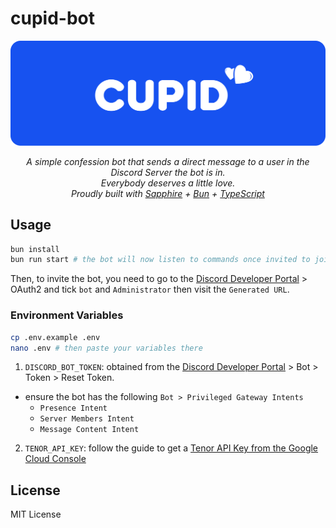 # cupid-bot

<div align="center">
    <img alt="USC CISCO Scientia" src="./banner.png" />
</div>

<p align="center">
  <i>A simple confession bot that sends a direct message to a user in the Discord Server the bot is in.<br>
  Everybody deserves a little love.</i><br>
  <i>Proudly built with <a href="https://sapphirejs.dev/">Sapphire</a> + <a href="https://bun.sh/">Bun</a> + <a href="https://www.typescriptlang.org/">TypeScript</a></i>
</p>

## Usage

```bash
bun install
bun run start # the bot will now listen to commands once invited to join your server
```

Then, to invite the bot, you need to go to the [Discord Developer Portal](https://discord.com/developers/applications) > OAuth2 and tick `bot` and `Administrator` then visit the `Generated URL`.

### Environment Variables

```bash
cp .env.example .env
nano .env # then paste your variables there
```

1. `DISCORD_BOT_TOKEN`: obtained from the [Discord Developer Portal](https://discord.com/developers/applications) > Bot > Token > Reset Token.

- ensure the bot has the following `Bot > Privileged Gateway Intents`
  - `Presence Intent`
  - `Server Members Intent`
  - `Message Content Intent`

2. `TENOR_API_KEY`: follow the guide to get a [Tenor API Key from the Google Cloud Console](https://developers.google.com/tenor/guides/quickstart#setup)

## License

MIT License
